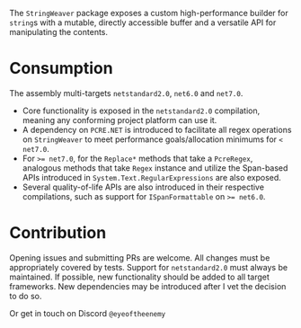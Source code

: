 The `StringWeaver` package exposes a custom high-performance builder for `string`s with a mutable, directly accessible buffer and a versatile API for manipulating the contents.

# Consumption

The assembly multi-targets `netstandard2.0`, `net6.0` and `net7.0`.

- Core functionality is exposed in the `netstandard2.0` compilation, meaning any conforming project platform can use it.
- A dependency on `PCRE.NET` is introduced to facilitate all regex operations on `StringWeaver` to meet performance goals/allocation minimums for `< net7.0`.
- For `>= net7.0`, for the `Replace*` methods that take a `PcreRegex`, analogous methods that take `Regex` instance and utilize the Span-based APIs introduced in `System.Text.RegularExpressions` are also exposed.
- Several quality-of-life APIs are also introduced in their respective compilations, such as support for `ISpanFormattable` on `>= net6.0`.

# Contribution

Opening issues and submitting PRs are welcome. All changes must be appropriately covered by tests.
Support for `netstandard2.0` must always be maintained. If possible, new functionality should be added to all target frameworks. New dependencies may be introduced after I vet the decision to do so.

Or get in touch on Discord `@eyeoftheenemy`